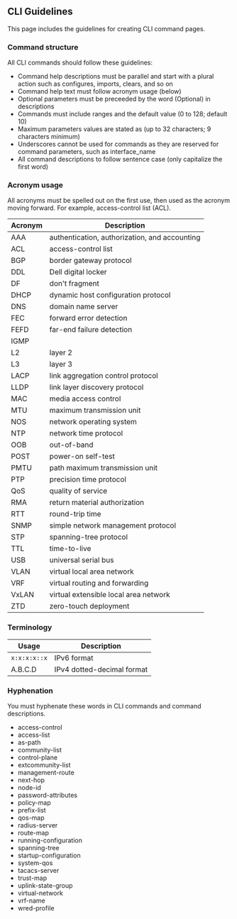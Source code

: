 ## CLI Guidelines
This page includes the guidelines for creating CLI command pages.

### Command structure
All CLI commands should follow these guidelines:
- Command help descriptions must be parallel and start with a plural action such as configures, imports, clears, and so on
- Command help text must follow acronym usage (below)
- Optional parameters must be preceeded by the word (Optional) in descriptions
- Commands must include ranges and the default value (0 to 128; default 10)
- Maximum parameters values are stated as (up to 32 characters; 9 characters minimum)
- Underscores cannot be used for commands as they are reserved for command parameters, such as interface_name
- All command descriptions to follow sentence case (only capitalize the first word)

### Acronym usage
All acronyms must be spelled out on the first use, then used as the acronym moving forward. For example, access-control list (ACL). 

|Acronym|Description|
|-------|-----------|
|AAA|authentication, authorization, and accounting|
|ACL|access-control list|
|BGP|border gateway protocol|
|DDL|Dell digital locker|
|DF|don't fragment|
|DHCP|dynamic host configuration protocol|
|DNS|domain name server|
|FEC|forward error detection|
|FEFD|far-end failure detection|
|IGMP|
|L2|layer 2|
|L3|layer 3|
|LACP|link aggregation control protocol|
|LLDP|link layer discovery protocol|
|MAC|media access control|
|MTU|maximum transmission unit|
|NOS|network operating system|
|NTP|network time protocol|
|OOB|out-of-band|
|POST|power-on self-test|
|PMTU|path maximum transmission unit|
|PTP|precision time protocol|
|QoS|quality of service|
|RMA|return material authorization|
|RTT|round-trip time|
|SNMP|simple network management protocol|
|STP|spanning-tree protocol|
|TTL|time-to-live
|USB|universal serial bus|
|VLAN|virtual local area network|
|VRF|virtual routing and forwarding|
|VxLAN|virtual extensible local area network|
|ZTD|zero-touch deployment|

### Terminology
|Usage|Description|
|-------|-----------|
|`x:x:x:x::x`|IPv6 format|
|A.B.C.D|IPv4 dotted-decimal format|

### Hyphenation
You must hyphenate these words in CLI commands and command descriptions.
- access-control
- access-list
- as-path
- community-list
- control-plane
- extcommunity-list
- management-route
- next-hop
- node-id
- password-attributes
- policy-map
- prefix-list
- qos-map
- radius-server
- route-map
- running-configuration
- spanning-tree
- startup-configuration
- system-qos
- tacacs-server
- trust-map
- uplink-state-group
- virtual-network
- vrf-name
- wred-profile

